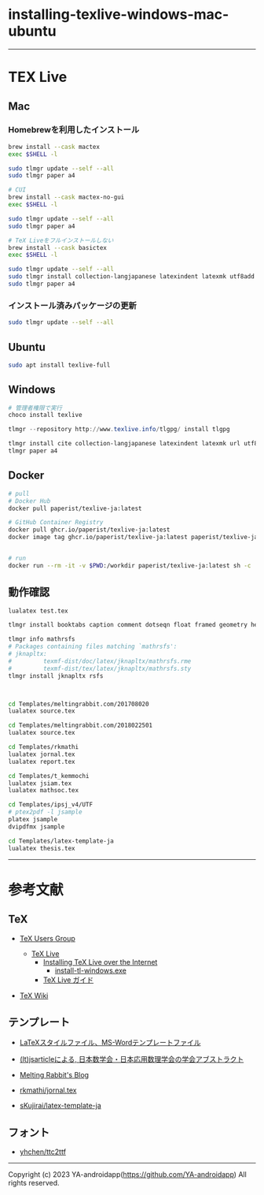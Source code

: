 # installing-texlive-windows-mac-ubuntu

---

# TEX Live

## Mac

### Homebrewを利用したインストール

```zsh
brew install --cask mactex
exec $SHELL -l

sudo tlmgr update --self --all
sudo tlmgr paper a4

# CUI
brew install --cask mactex-no-gui
exec $SHELL -l

sudo tlmgr update --self --all
sudo tlmgr paper a4

# TeX Liveをフルインストールしない
brew install --cask basictex
exec $SHELL -l

sudo tlmgr update --self --all
sudo tlmgr install collection-langjapanese latexindent latexmk utf8add
sudo tlmgr paper a4
```

### インストール済みパッケージの更新

```zsh
sudo tlmgr update --self --all
```

## Ubuntu

```bash
sudo apt install texlive-full
```

## Windows

```powershell
# 管理者権限で実行
choco install texlive

tlmgr --repository http://www.texlive.info/tlgpg/ install tlgpg

tlmgr install cite collection-langjapanese latexindent latexmk url utf8add
tlmgr paper a4
```

## Docker

```bash
# pull
# Docker Hub
docker pull paperist/texlive-ja:latest

# GitHub Container Registry
docker pull ghcr.io/paperist/texlive-ja:latest
docker image tag ghcr.io/paperist/texlive-ja:latest paperist/texlive-ja:latest


# run
docker run --rm -it -v $PWD:/workdir paperist/texlive-ja:latest sh -c 'latexmk -C main.tex && latexmk main.tex && latexmk -c main.tex'
```

## 動作確認

```bash
lualatex test.tex
```

```bash
tlmgr install booktabs caption comment dotseqn float framed geometry here lastpage lipsum mathrsfs multirow newtx ntheorem realscripts setspace siunitx subfigure textpos times titlesec txfonts type1cm xstring

tlmgr info mathrsfs
# Packages containing files matching `mathrsfs':
# jknapltx:
#         texmf-dist/doc/latex/jknapltx/mathrsfs.rme
#         texmf-dist/tex/latex/jknapltx/mathrsfs.sty
tlmgr install jknapltx rsfs



cd Templates/meltingrabbit.com/201708020
lualatex source.tex

cd Templates/meltingrabbit.com/2018022501
lualatex source.tex

cd Templates/rkmathi
lualatex jornal.tex
lualatex report.tex

cd Templates/t_kemmochi
lualatex jsiam.tex
lualatex mathsoc.tex

cd Templates/ipsj_v4/UTF
# ptex2pdf -l jsample
platex jsample
dvipdfmx jsample

cd Templates/latex-template-ja
lualatex thesis.tex
```

---

# 参考文献

## TeX

- [TeX Users Group](https://www.tug.org/texlive/doc/texlive-ja/texlive-ja.pdf)
  - [TeX Live](https://www.tug.org/texlive/doc/texlive-ja/texlive-ja.pdf)
    - [Installing TeX Live over the Internet](https://www.tug.org/texlive/acquire-netinstall.html)
      - [install-tl-windows.exe](https://mirror.ctan.org/systems/texlive/tlnet/install-tl-windows.exe)
    - [TeX Live ガイド](https://www.tug.org/texlive/doc/texlive-ja/texlive-ja.pdf)

- [TeX Wiki](https://texwiki.texjp.org/)

## テンプレート

- [LaTeXスタイルファイル、MS-Wordテンプレートファイル](https://www.ipsj.or.jp/journal/submit/style.html)

- [(lt)jsarticleによる, 日本数学会・日本応用数理学会の学会アブストラクト](https://qiita.com/t_kemmochi/items/cad392a0a3e7bcf3018d)
- [Melting Rabbit's Blog ](https://meltingrabbit.com/)
- [rkmathi/jornal.tex](https://gist.github.com/rkmathi/6941a5180b7554ab915d)
- [sKujirai/latex-template-ja](https://github.com/sKujirai/latex-template-ja)

## フォント

- [yhchen/ttc2ttf](https://github.com/yhchen/ttc2ttf)

---

Copyright (c) 2023 YA-androidapp(https://github.com/YA-androidapp) All rights reserved.
